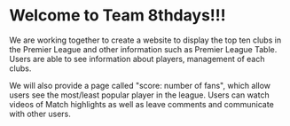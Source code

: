 # Welcome to Team 8thdays!!!

We are working together to create a website to display the top ten clubs in the Premier League and other information such as Premier League Table. Users are able to see information about players, management of each clubs.

We will also provide a page called "score: number of fans", which allow users see the most/least popular player in the league. Users can watch videos of Match highlights as well as leave comments and communicate with other users.
